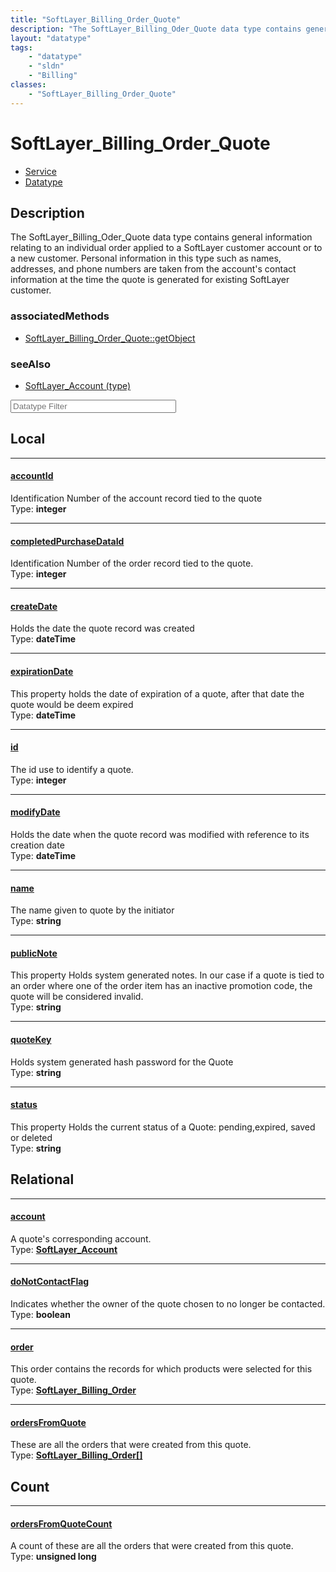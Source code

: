 ```yaml
---
title: "SoftLayer_Billing_Order_Quote"
description: "The SoftLayer_Billing_Oder_Quote data type contains general information relating to an individual order applied to a Sof... "
layout: "datatype"
tags:
    - "datatype"
    - "sldn"
    - "Billing"
classes:
    - "SoftLayer_Billing_Order_Quote"
---
```


# SoftLayer_Billing_Order_Quote
<div id='service-datatype'>
    <ul id='sldn-reference-tabs'>
    <li id='service'> <a href='/reference/services/SoftLayer_Billing_Order_Quote' >Service</a></li>    <li id='datatype'> <a href='/reference/datatypes/SoftLayer_Billing_Order_Quote' >Datatype</a></li>
    </ul>
</div>

## Description 


The SoftLayer_Billing_Oder_Quote data type contains general information relating to an individual order applied to a SoftLayer customer account or to a new customer. Personal information in this type such as names, addresses, and phone numbers are taken from the account's contact information at the time the quote is generated for existing SoftLayer customer. 


### associatedMethods

*  [SoftLayer_Billing_Order_Quote::getObject](/reference/services/SoftLayer_Billing_Order_Quote/getObject )



### seeAlso

* [SoftLayer_Account (type)](/reference/datatypes/SoftLayer_Account (type) )




<!-- Filer BEGIN -->
<div class="view-filters">
        <div class="clearfix">
            <div class="search-input-box">
                <input placeholder="Datatype Filter" onkeyup="titleSearch(inputId='prop-input', divId='properties', elementClass='prop-row')" 
                    type="text" id="prop-input" value="" size="30" maxlength="128" class="form-text">
            </div>
        </div>
</div>
<!-- Filer END -->

<div id="properties" class="content">
<div id="localProperties" class="prop-content" >

## Local
<div class="prop-row">

-----
[accountId]: #accountid
#### [accountId]
Identification Number of the account record tied to the quote  
<span class="type-label">Type: </span>**integer**  



</div>
<div class="prop-row">

-----
[completedPurchaseDataId]: #completedpurchasedataid
#### [completedPurchaseDataId]
Identification Number of the order record tied to the quote.  
<span class="type-label">Type: </span>**integer**  



</div>
<div class="prop-row">

-----
[createDate]: #createdate
#### [createDate]
Holds the date the quote record was created  
<span class="type-label">Type: </span>**dateTime**  



</div>
<div class="prop-row">

-----
[expirationDate]: #expirationdate
#### [expirationDate]
This property holds the date of expiration of a quote, after that date the quote would be deem expired  
<span class="type-label">Type: </span>**dateTime**  



</div>
<div class="prop-row">

-----
[id]: #id
#### [id]
The id use to identify a quote.  
<span class="type-label">Type: </span>**integer**  



</div>
<div class="prop-row">

-----
[modifyDate]: #modifydate
#### [modifyDate]
Holds the date when the quote record was modified with reference to its creation date  
<span class="type-label">Type: </span>**dateTime**  



</div>
<div class="prop-row">

-----
[name]: #name
#### [name]
The name given to quote by the initiator  
<span class="type-label">Type: </span>**string**  



</div>
<div class="prop-row">

-----
[publicNote]: #publicnote
#### [publicNote]
This property Holds system generated notes. In our case if a quote is tied to an order where one of the order item has an inactive promotion code, the quote will be considered invalid.  
<span class="type-label">Type: </span>**string**  



</div>
<div class="prop-row">

-----
[quoteKey]: #quotekey
#### [quoteKey]
Holds system generated hash password for the Quote  
<span class="type-label">Type: </span>**string**  



</div>
<div class="prop-row">

-----
[status]: #status
#### [status]
This property Holds the current status of a Quote: pending,expired, saved or deleted  
<span class="type-label">Type: </span>**string**  



</div>
</div>
<!-- LOCAL PROPERTY END -->

<div id="relationalProperties"  class="prop-content" >

## Relational
<div class="prop-row">

-----
[account]: #account
#### [account]
A quote's corresponding account.  
<span class="type-label">Type: </span>**<a href='/reference/datatypes/SoftLayer_Account'>SoftLayer_Account </a>**  



</div>
<div class="prop-row">

-----
[doNotContactFlag]: #donotcontactflag
#### [doNotContactFlag]
Indicates whether the owner of the quote chosen to no longer be contacted.  
<span class="type-label">Type: </span>**boolean**  



</div>
<div class="prop-row">

-----
[order]: #order
#### [order]
This order contains the records for which products were selected for this quote.  
<span class="type-label">Type: </span>**<a href='/reference/datatypes/SoftLayer_Billing_Order'>SoftLayer_Billing_Order </a>**  



</div>
<div class="prop-row">

-----
[ordersFromQuote]: #ordersfromquote
#### [ordersFromQuote]
These are all the orders that were created from this quote.  
<span class="type-label">Type: </span>**<a href='/reference/datatypes/SoftLayer_Billing_Order'>SoftLayer_Billing_Order[] </a>**  



</div>

## Count
<div class="prop-row">

-----
[ordersFromQuoteCount]: #ordersfromquotecount
#### [ordersFromQuoteCount]
A count of these are all the orders that were created from this quote.   
<span class="type-label">Type: </span>**unsigned long**  



</div>
</div>


